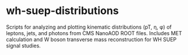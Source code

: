 # wh-suep-distributions
Scripts for analyzing and plotting kinematic distributions (pT, η, φ) of leptons, jets, and photons from CMS NanoAOD ROOT files. Includes MET calculation and W boson transverse mass reconstruction for WH SUEP signal studies.
